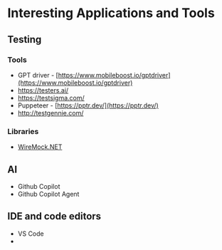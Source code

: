 # Interesting Applications and Tools
## Testing
### Tools
- GPT driver - [https://www.mobileboost.io/gptdriver](https://www.mobileboost.io/gptdriver)
- https://testers.ai/
- https://testsigma.com/
- Puppeteer - [https://pptr.dev/](https://pptr.dev/)
- http://testgennie.com/

### Libraries
- [WireMock.NET](https://github.com/WireMock-Net/WireMock.Net)

## AI
- Github Copilot
- Github Copilot Agent

## IDE and code editors
- VS Code
- 
